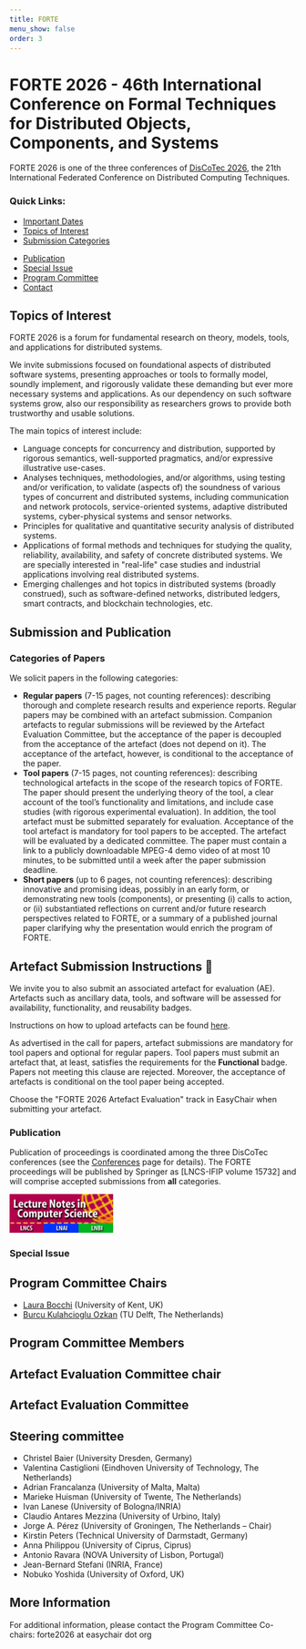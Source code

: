 ```yaml
---
title: FORTE
menu_show: false
order: 3
---
```


# FORTE 2026 - 46th International Conference on Formal Techniques for Distributed Objects, Components, and Systems

FORTE 2026 is one of the three conferences of [DisCoTec 2026](.), the 21th International Federated Conference on Distributed Computing Techniques.

### Quick Links:
* [Important Dates](https://www.discotec.org/2025/#important-dates)
* [Topics of Interest](#main-topics-of-interest)
* [Submission Categories](#categories-of-papers)
<!--* [Submission Link](#submission-link)
* [Accepted Pepers](#accepted-papers) -->
* [Publication](#Publication)
* [Special Issue](#special-issue)
* [Program Committee](#program-committee-chairs)
* [Contact](#more-information)

## Topics of Interest
FORTE 2026 is a forum for fundamental research on theory, models, tools, and applications for distributed systems.

We invite submissions focused on foundational aspects of distributed
software systems, presenting approaches or tools to formally model,
soundly implement, and rigorously validate these demanding but ever
more necessary systems and applications. As our dependency on such
software systems grow, also our responsibility as researchers grows to
provide both trustworthy and usable solutions.

The main topics of interest include:
* Language concepts for concurrency and distribution, supported by
  rigorous semantics, well-supported pragmatics, and/or expressive
  illustrative use-cases.
* Analyses techniques, methodologies, and/or algorithms, using testing
  and/or verification, to validate (aspects of) the soundness of
  various types of concurrent and distributed systems, including
  communication and network protocols, service-oriented systems,
  adaptive distributed systems, cyber-physical systems and sensor
  networks.
* Principles for qualitative and quantitative security analysis of
  distributed systems.
* Applications of formal methods and techniques for studying the
  quality, reliability, availability, and safety of concrete
  distributed systems. We are specially interested in "real-life" case
  studies and industrial applications involving real distributed
  systems.
* Emerging challenges and hot topics in distributed systems (broadly
  construed), such as software-defined networks, distributed ledgers,
  smart contracts, and blockchain technologies, etc.


## Submission and Publication

### Categories of Papers

We solicit papers in the following categories:
* __Regular papers__ (7-15 pages, not counting references): describing thorough and complete research results and experience reports. Regular papers may be combined with an artefact submission. Companion artefacts to regular submissions will be reviewed by the Artefact Evaluation Committee, but the acceptance of the paper is decoupled from the acceptance of the artefact (does not depend on it). The acceptance of the artefact, however, is conditional to the acceptance of the paper.
* __Tool papers__ (7-15 pages, not counting references): describing technological artefacts in the scope of the research topics of FORTE.  The paper should present the underlying theory of the tool, a clear account of the tool’s functionality and limitations, and include case studies (with rigorous experimental evaluation). In addition, the tool artefact must be submitted separately for evaluation. Acceptance of the tool artefact is mandatory for tool papers to be accepted. The artefact will be evaluated by a dedicated committee.  The paper must contain a link to a publicly downloadable MPEG-4 demo video of at most 10 minutes, to be submitted until a week after the paper submission deadline.
* __Short papers__ (up to 6 pages, not counting references): describing innovative and promising ideas, possibly in an early form, or demonstrating new tools (components), or presenting (i) calls to action, or (ii) substantiated reflections on current and/or future research perspectives related to FORTE, or a summary of a published journal paper clarifying why the presentation would enrich the program of FORTE.

## Artefact Submission Instructions 📣

We invite you to also submit an associated artefact for evaluation (AE). Artefacts such as ancillary data, tools, and software will be assessed for availability, functionality, and reusability badges.

Instructions on how to upload artefacts can be found [here](FORTE_Artefact_Evaluation_Guidelines.pdf).

As advertised in the call for papers, artefact submissions are mandatory for tool papers and optional for regular papers. Tool papers must submit an artefact that, at least, satisfies the requirements for the **Functional** badge. Papers not meeting this clause are rejected. Moreover, the acceptance of artefacts is conditional on the tool paper being accepted.

Choose the "FORTE 2026 Artefact Evaluation" track in EasyChair when submitting your artefact.

<!--### Submission Link
[Submission Link](https://easychair.org/conferences/?conf=forte2025)
  -->

<!--### Accepted papers
Go to the [**dedicated page**](accepted-papers)
-->
### Publication

Publication of proceedings is coordinated among the three DisCoTec conferences (see the [Conferences](conferences) page for details). The FORTE proceedings will be published by Springer as [LNCS-IFIP volume 15732] and will comprise accepted submissions from __all__ categories.

<img src="lncs-logo.jpg" width="182" height="68"/>

### Special Issue
<!--Selected papers will be invited to a special issue of [**Logical Methods in Computer Science**](https://lmcs.episciences.org).
-->

## Program Committee Chairs
* [Laura Bocchi][LauraWeb] (University of Kent, UK)
* [Burcu Kulahcioglu Ozkan][BurcuWeb] (TU Delft, The Netherlands)

## Program Committee Members


## Artefact Evaluation Committee chair

## Artefact Evaluation Committee

## Steering committee
* Christel Baier (University Dresden, Germany)
* Valentina Castiglioni (Eindhoven University of Technology, The Netherlands) 
* Adrian Francalanza (University of Malta, Malta)
* Marieke Huisman (University of Twente, The Netherlands)
* Ivan Lanese (University of Bologna/INRIA)
* Claudio Antares Mezzina (University of Urbino, Italy)
* Jorge A. Pérez (University of Groningen, The Netherlands – Chair) 
* Kirstin Peters (Technical University of Darmstadt, Germany) 
* Anna Philippou (University of Ciprus, Ciprus)
* Antonio Ravara (NOVA University of Lisbon, Portugal)
* Jean-Bernard Stefani (INRIA, France)
* Nobuko Yoshida (University of Oxford, UK) 



## More Information
For additional information, please contact the Program Committee Co-chairs: forte2026 at easychair dot org 

[BurcuWeb]: https://burcuku.github.io/home/
[LauraWeb]: https://www.kent.ac.uk/school-of-computing/people/3119/bocchi-laura
